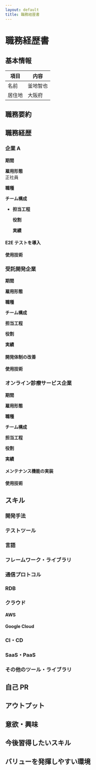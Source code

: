 ```yaml
---
layout: default
title: 職務経歴書
---
```


# 職務経歴書

## 基本情報

| 項目   | 内容     |
| ------ | -------- |
| 名前   | 釜地智也 |
| 居住地 | 大阪府   |

## 職務要約

## 職務経歴

### 企業 A

**期間**

**雇用形態**  
正社員

**職種**

**チーム構成**

- **担当工程**

  **役割**

  **実績**

#### E2E テストを導入

**使用技術**

### 受託開発企業

**期間**

**雇用形態**

**職種**

**チーム構成**

**担当工程**

**役割**

**実績**

#### 開発体制の改善

**使用技術**

### オンライン診療サービス企業

**期間**

**雇用形態**

**職種**

**チーム構成**

**担当工程**

**役割**

**実績**

#### メンテナンス機能の実装

**使用技術**

## スキル

### 開発手法

### テストツール

### 言語

### フレームワーク・ライブラリ

### 通信プロトコル

### RDB

### クラウド

#### AWS

#### Google Cloud

### CI・CD

### SaaS・PaaS

### その他のツール・ライブラリ

## 自己 PR

## アウトプット

## 意欲・興味

## 今後習得したいスキル

## バリューを発揮しやすい環境
